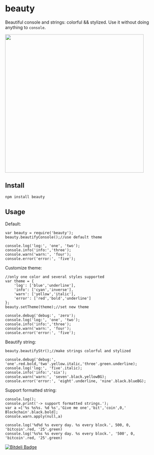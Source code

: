 # beauty

Beautiful console and strings: colorful && stylized. Use it without doing anything to `console`.

<img src='https://raw.github.com/sumory/beauty/master/assets/console.png' width='450px;'/>


## Install

```
npm install beauty
```

## Usage

Default:

```
var beauty = require('beauty');
beauty.beautifyConsole();//use default theme

console.log('log:', 'one', 'two');
console.info('info:','three');
console.warn('warn:', 'four');
console.error('error:', 'five');
```

Customize theme:

```
//only one color and several styles supported
var theme = {
	'log': ['blue','underline'],
	'info': ['cyan','inverse'],
	'warn': ['yellow','italic'],
	'error': ['red','bold','underline']
};
beauty.setTheme(theme);//set new theme

console.debug('debug:', 'zero');
console.log('log:', 'one', 'two');
console.info('info:','three');
console.warn('warn:', 'four');
console.error('error:', 'five');
```

Beautify string:

```
beauty.beautifyStr();//make strings colorful and stylized

console.debug('debug:', 'one'.red.bold,'two'.yellow.italic,'three'.green.underline);
console.log('log:', 'five'.italic);
console.info('info:','six');
console.warn('warn:', 'seven'.black.yellowBG);
console.error('error:', 'eight'.underline, 'nine'.black.blueBG);
```

Support formatted string:

```
console.log();
console.print('-> support formatted strings.');
var a =['%s %s%s. %d %s','Give me one','bit','coin',0,' Blockchain'.black.bold];
console.warn.apply(null,a)

console.log('%d%d %s every day. %s every block.', 500, 0, 'bitcoin'.red, '25'.green)
console.log('%s%s %s every day. %s every block.', '500', 0, 'bitcoin'.red, '25'.green)
```

[![Bitdeli Badge](https://d2weczhvl823v0.cloudfront.net/sumory/beauty/trend.png)](https://bitdeli.com/free "Bitdeli Badge")
